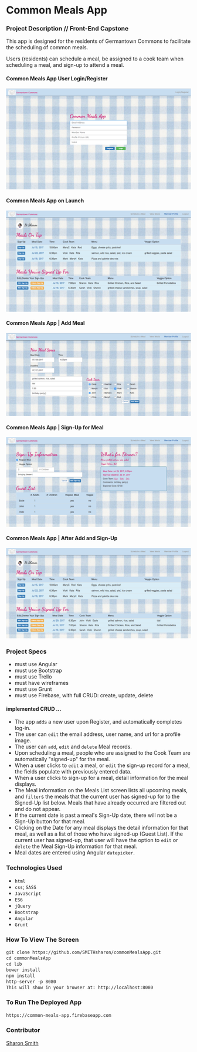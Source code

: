 # Common Meals App

### Project Description // Front-End Capstone

This app is designed for the residents of Germantown Commons to facilitate the scheduling of common meals. 

Users (residents) can schedule a meal, be assigned to a cook team when scheduling a meal, and sign-up to attend a meal. 

#### Common Meals App User Login/Register 
![Common Meals App on Launch](https://raw.githubusercontent.com/SMITHsharon/commonMealsApp/screens/screens/Common%20Meals%20App%20Login%20Register.png)

#### Common Meals App on Launch 
![Common Meals App on Launch](https://raw.githubusercontent.com/SMITHsharon/commonMealsApp/screens/screens/Common%20Meals%20App%20on%20Launch.png)

#### Common Meals App | Add Meal
![AddBook1 App on Click to Add New](https://raw.githubusercontent.com/SMITHsharon/commonMealsApp/screens/screens/Common%20Meals%20App%20Add%20Meal.png)

#### Common Meals App | Sign-Up for Meal
![AddBook1 App After Add](https://raw.githubusercontent.com/SMITHsharon/commonMealsApp/screens/screens/Common%20Meals%20App%20Sign-Up.png)

#### Common Meals App | After Add and Sign-Up
![AddBook1 App After Add](https://raw.githubusercontent.com/SMITHsharon/commonMealsApp/screens/screens/Common%20Meals%20App%20After%20Add%20and%20Sign-Up.png)


### Project Specs
- must use Angular
- must use Bootstrap
- must use Trello
- must have wireframes
- must use Grunt
- must use Firebase, with full CRUD: create, update, delete

#### implemented CRUD ...
- The app `add`s a new user upon Register, and automatically completes log-in. 
- The user can `edit` the email address, user name, and url for a profile image. 
- The user can `add`, `edit` and `delete` Meal records. 
- Upon scheduling a meal, people who are assigned to the Cook Team are automatically "signed-up" for the meal. 
- When a user clicks to `edit` a meal, or `edit` the sign-up record for a meal, the fields populate with previously entered data. 
- When a user clicks to sign-up for a meal, detail information for the meal displays. 
- The Meal information on the Meals List screen lists all upcoming meals, and `filter`s the meals that the current user has signed-up for to the Signed-Up list below. Meals that have already occurred are filtered out and do not appear. 
- If the current date is past a meal's Sign-Up date, there will not be a Sign-Up button for that meal. 
- Clicking on the Date for any meal displays the detail information for that meal, as well as a list of those who have signed-up (Guest List). If the current user has signed-up, that user will have the option to `edit` or `delete` the Meal Sign-Up information for that meal. 
- Meal dates are entered using Angular `datepicker`.



### Technologies Used
- `html`
- `css`; `SASS`
- `JavaScript`
- `ES6`
- `jQuery`
- `Bootstrap`
- `Angular`
- `Grunt`


### How To View The Screen 
```
git clone https://github.com/SMITHsharon/commonMealsApp.git
cd commonMealsApp
cd lib
bower install
npm install
http-server -p 8080
This will show in your browser at: http://localhost:8080
```

### To Run The Deployed App
`https://common-meals-app.firebaseapp.com`


### Contributor
[Sharon Smith](https://github.com/SMITHsharon)
